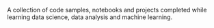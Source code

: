 A collection of code samples, notebooks and projects completed while learning data science, data analysis and machine learning.
